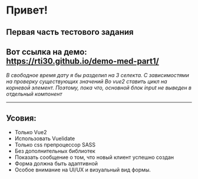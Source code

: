 # Привет!
## Первая часть тестового задания
## Вот ссылка на демо: https://rti30.github.io/demo-med-part1/
*В свободное время дату я бы разделил на 3 селекта. С зависимостями на проверку существующих значений*
*Во vue2 ставить цикл на корневой элемент. Поэтому, пока что, основной блок input не выведен в отдельный компонент*
***
## Усовия:
- Только Vue2
- Использовать Vuelidate
- Только css препроцессор SASS
- Без дополнительных библиотек
- Показать сообщение о том, что новый клиент успешно создан
- Форма должна быть адаптивной
- Особое внимание на UI/UX и визуальный вид формы.